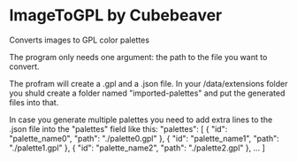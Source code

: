 # ImageToGPL by Cubebeaver
Converts images to GPL color palettes

The program only needs one argument: the path to the file you want to convert.

The profram will create a .gpl and a .json file.
In your <Aseprite installation folder>/data/extensions folder you shuld create a folder named "imported-palettes" and put the generated files into that.

In case you generate multiple palettes you need to add extra lines to the .json file into the "palettes" field like this:
"palettes": [
  { "id": "palette_name0",     "path": "./palette0.gpl" },
  { "id": "palette_name1",     "path": "./palette1.gpl" },
  { "id": "palette_name2",     "path": "./palette2.gpl" },
  ...
]
